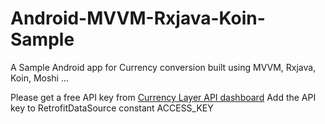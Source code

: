 # Android-MVVM-Rxjava-Koin-Sample
A Sample Android app for Currency conversion built using MVVM, Rxjava, Koin, Moshi ...

Please get a free API key from [Currency Layer API dashboard](https://currencylayer.com/) 
Add the API key to RetrofitDataSource constant ACCESS_KEY
